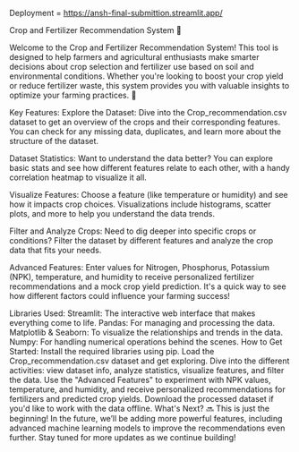 Deployment = https://ansh-final-submittion.streamlit.app/

Crop and Fertilizer Recommendation System 🌾



Welcome to the Crop and Fertilizer Recommendation System! This tool is designed to help farmers and agricultural enthusiasts make smarter decisions about crop selection and fertilizer use based on soil and environmental conditions. Whether you're looking to boost your crop yield or reduce fertilizer waste, this system provides you with valuable insights to optimize your farming practices. 🌱

Key Features:
Explore the Dataset: Dive into the Crop_recommendation.csv dataset to get an overview of the crops and their corresponding features. You can check for any missing data, duplicates, and learn more about the structure of the dataset.

Dataset Statistics: Want to understand the data better? You can explore basic stats and see how different features relate to each other, with a handy correlation heatmap to visualize it all.

Visualize Features: Choose a feature (like temperature or humidity) and see how it impacts crop choices. Visualizations include histograms, scatter plots, and more to help you understand the data trends.

Filter and Analyze Crops: Need to dig deeper into specific crops or conditions? Filter the dataset by different features and analyze the crop data that fits your needs.

Advanced Features: Enter values for Nitrogen, Phosphorus, Potassium (NPK), temperature, and humidity to receive personalized fertilizer recommendations and a mock crop yield prediction. It's a quick way to see how different factors could influence your farming success!

Libraries Used:
Streamlit: The interactive web interface that makes everything come to life.
Pandas: For managing and processing the data.
Matplotlib & Seaborn: To visualize the relationships and trends in the data.
Numpy: For handling numerical operations behind the scenes.
How to Get Started:
Install the required libraries using pip.
Load the Crop_recommendation.csv dataset and get exploring.
Dive into the different activities: view dataset info, analyze statistics, visualize features, and filter the data.
Use the "Advanced Features" to experiment with NPK values, temperature, and humidity, and receive personalized recommendations for fertilizers and predicted crop yields.
Download the processed dataset if you'd like to work with the data offline.
What's Next? 🔜
This is just the beginning! In the future, we’ll be adding more powerful features, including advanced machine learning models to improve the recommendations even further. Stay tuned for more updates as we continue building!
